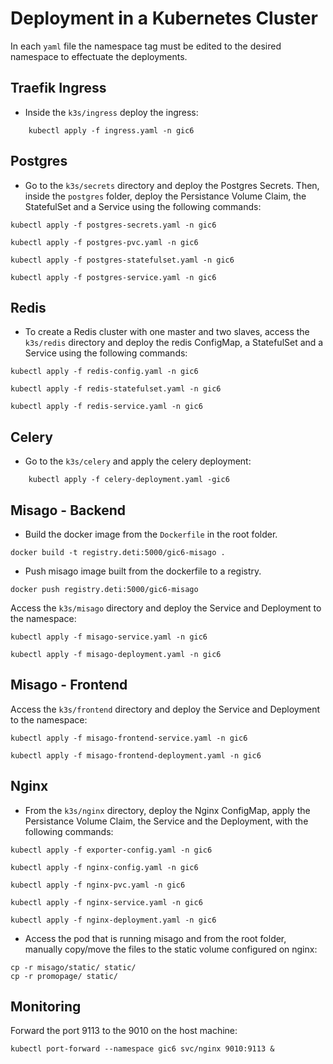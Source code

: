 # Deployment in a Kubernetes Cluster

In each `yaml` file the namespace tag must be edited to the desired namespace to effectuate the deployments.

## Traefik Ingress

- Inside the `k3s/ingress` deploy the ingress:
```
    kubectl apply -f ingress.yaml -n gic6
```


## Postgres

- Go to the `k3s/secrets` directory and deploy the Postgres Secrets. Then, inside the `postgres` folder, deploy the Persistance Volume Claim, the StatefulSet and a Service using the following commands:
```
kubectl apply -f postgres-secrets.yaml -n gic6

kubectl apply -f postgres-pvc.yaml -n gic6

kubectl apply -f postgres-statefulset.yaml -n gic6

kubectl apply -f postgres-service.yaml -n gic6
```


## Redis

- To create a Redis cluster with one master and two slaves, access the `k3s/redis` directory and deploy the redis ConfigMap, a StatefulSet and a Service using the following commands:
```
kubectl apply -f redis-config.yaml -n gic6

kubectl apply -f redis-statefulset.yaml -n gic6

kubectl apply -f redis-service.yaml -n gic6
```


## Celery

- Go to the `k3s/celery` and apply the celery deployment:
```
    kubectl apply -f celery-deployment.yaml -gic6
```


## Misago - Backend

- Build the docker image from the `Dockerfile` in the root folder.
```
docker build -t registry.deti:5000/gic6-misago .
```

- Push misago image built from the dockerfile to a registry.
```
docker push registry.deti:5000/gic6-misago
```

Access the `k3s/misago` directory and deploy the Service and Deployment to the namespace:
```
kubectl apply -f misago-service.yaml -n gic6

kubectl apply -f misago-deployment.yaml -n gic6
```


## Misago - Frontend

Access the `k3s/frontend` directory and deploy the Service and Deployment to the namespace:
```
kubectl apply -f misago-frontend-service.yaml -n gic6

kubectl apply -f misago-frontend-deployment.yaml -n gic6
```


## Nginx

- From the `k3s/nginx` directory, deploy the Nginx ConfigMap, apply the Persistance Volume Claim, the Service and the Deployment, with the following commands:
```
kubectl apply -f exporter-config.yaml -n gic6

kubectl apply -f nginx-config.yaml -n gic6

kubectl apply -f nginx-pvc.yaml -n gic6

kubectl apply -f nginx-service.yaml -n gic6

kubectl apply -f nginx-deployment.yaml -n gic6
```

- Access the pod that is running misago and from the root folder, manually copy/move the files to the static volume configured on nginx:
```
cp -r misago/static/ static/
cp -r promopage/ static/
```



## Monitoring

Forward the port 9113 to the 9010 on the host machine:

```
kubectl port-forward --namespace gic6 svc/nginx 9010:9113 &
```


